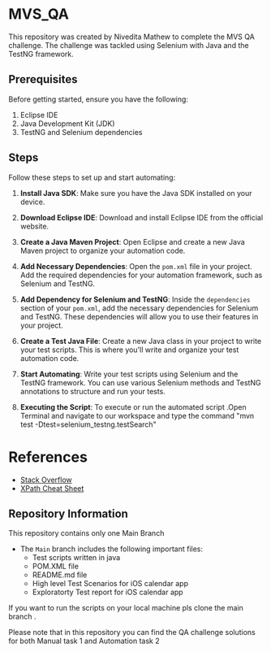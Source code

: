 # MVS_QA

This repository was created by Nivedita Mathew to complete the MVS QA challenge. The challenge was tackled using Selenium with Java and the TestNG framework.

## Prerequisites

Before getting started, ensure you have the following:

1. Eclipse IDE
2. Java Development Kit (JDK)
3. TestNG and Selenium dependencies

## Steps

Follow these steps to set up and start automating:

1. **Install Java SDK**:
   Make sure you have the Java SDK installed on your device.

2. **Download Eclipse IDE**:
   Download and install Eclipse IDE from the official website.

3. **Create a Java Maven Project**:
   Open Eclipse and create a new Java Maven project to organize your automation code.

4. **Add Necessary Dependencies**:
   Open the `pom.xml` file in your project. Add the required dependencies for your automation framework, such as Selenium and TestNG.

5. **Add Dependency for Selenium and TestNG**:
   Inside the `dependencies` section of your `pom.xml`, add the necessary dependencies for Selenium and TestNG. These dependencies will allow you to use their features in your project.

6. **Create a Test Java File**:
   Create a new Java class in your project to write your test scripts. This is where you'll write and organize your test automation code.

7. **Start Automating**:
   Write your test scripts using Selenium and the TestNG framework. You can use various Selenium methods and TestNG annotations to structure and run your tests.

8. **Executing the Script**:
   To execute or run the automated script .Open Terminal and navigate to our workspace and type the command "mvn test -Dtest=selenium_testng.testSearch"


# References

- [Stack Overflow](https://stackoverflow.com/)
- [XPath Cheat Sheet](https://devhints.io/xpath)

## Repository Information

This repository contains only one Main Branch 
- The `Main` branch includes the following important files:
  - Test scripts written in java
  - POM.XML file
  - README.md file
  - High level Test Scenarios for iOS calendar app
  - Exploratorty Test report for iOS calendar app 
    

If you want to run the scripts on your local machine pls clone the main branch .

Please note that in this repository you can find the QA challenge solutions for both Manual task 1 and Automation task 2 



 
